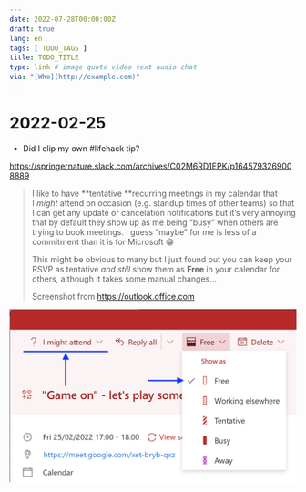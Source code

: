 ```yaml
---
date: 2022-07-28T00:00:00Z
draft: true
lang: en
tags: [ TODO_TAGS ]
title: TODO_TITLE
type: link # image quote video text audio chat
via: "[Who](http://example.com)"
---
```



# 2022-02-25

* Did I clip my own #lifehack tip?

https://springernature.slack.com/archives/C02M6RD1EPK/p1645793269008889

> I like to have **tentative **recurring meetings in my calendar that I *might* attend on occasion (e.g. standup times of other teams) so that I can get any update or cancelation notifications but it’s very annoying that by default they show up as me being “busy” when others are trying to book meetings. I guess “maybe” for me is less of a commitment than it is for Microsoft 😁
>
> This might be obvious to many but I just found out you can keep your RSVP as tentative *and still* show them as **Free** in your calendar for others, although it takes some manual changes…
>
> Screenshot from https://outlook.office.com

![2022-02-25](2022-02-25.png)

